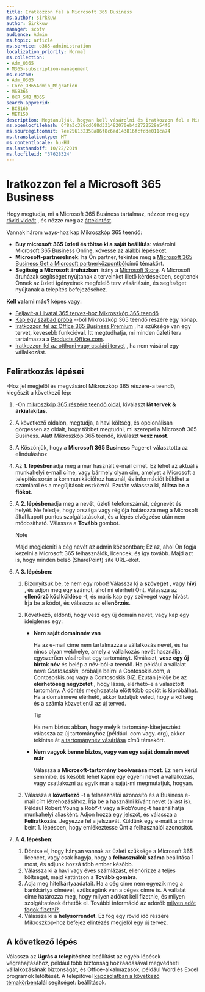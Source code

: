 ```yaml
---
title: Iratkozzon fel a Microsoft 365 Business
ms.author: sirkkuw
author: Sirkkuw
manager: scotv
audience: Admin
ms.topic: article
ms.service: o365-administration
localization_priority: Normal
ms.collection:
- Adm_O365
- M365-subscription-management
ms.custom:
- Adm_O365
- Core_O365Admin_Migration
- MSB365
- OKR_SMB_M365
search.appverid:
- BCS160
- MET150
description: Megtanulják, hogyan kell vásárolni és iratkozzon fel a Microsoft 365 Business.
ms.openlocfilehash: 6f8a3c328cd688d331482070eb4d2722529a54f6
ms.sourcegitcommit: 7ee256132358a86f8c6ad143816fcfdde011ca74
ms.translationtype: MT
ms.contentlocale: hu-HU
ms.lasthandoff: 10/22/2019
ms.locfileid: "37628324"
---
```

# <a name="sign-up-for-microsoft-365-business"></a>Iratkozzon fel a Microsoft 365 Business

Hogy megtudja, mi a Microsoft 365 Business tartalmaz, nézzen meg egy [rövid videót](https://support.office.com/article/901e2522-c2cf-4b8c-894e-f482cda3347a) , és nézze meg az [áttekintést](microsoft-365-business-overview.md). 

Vannak három ways-hoz kap Mikroszkóp 365 teendő:
- **Buy microsoft 365 üzleti és töltse ki a saját beállítás**: vásárolni Microsoft 365 Business Online, [kövesse az alábbi lépéseket](#sign-up-steps).
- **Microsoft-partnereknek**: ha Ön partner, tekintse meg a [Microsoft 365 Business Get a Microsoft partnerközpontból](get-microsoft-365-business.md#get-microsoft-365-business-from-microsoft-partner-center)című témakört.
- **Segítség a Microsoft áruházban**: irány a [Microsoft Store](https://www.microsoft.com/store/locations/find-a-store). A Microsoft áruházak segítséget nyújtanak a terveinket illető kérdésekben, segítenek Önnek az üzleti igényeinek megfelelő terv vásárlásán, és segítséget nyújtanak a telepítés befejezéséhez.

**Kell valami más?** képes vagy:
- [Feljavít-a Hivatal 365 tervez-hoz Mikroszkóp 365 teendő](migrate-to-microsoft-365-business.md)
- [Kap egy szabad próba](https://go.microsoft.com/fwlink/p/?linkid=2102309) --ból Mikroszkóp 365 teendő részére egy hónap.
- [Iratkozzon fel az Office 365 Business Premium](https://go.microsoft.com/fwlink/p/?LinkID=510935) , ha szüksége van egy tervet, kevesebb funkcióval. Itt megtudhatja, mi minden üzleti terv tartalmazza a [Products.Office.com](https://products.office.com/compare-all-microsoft-office-products-4-column?&activetab=tab:primaryr1).
- [Iratkozzon fel az otthoni vagy családi tervet](https://products.office.com/compare-all-microsoft-office-products-4-column?&activetab=tab:primaryr1) , ha nem vásárol egy vállalkozást. 
 

## <a name="sign-up-steps"></a>Feliratkozás lépései

-Hoz jel megjelöl és megvásárol Mikroszkóp 365 részére-a teendő, kiegészít a következő lép:

1. -On [mikroszkóp 365 részére teendő oldal](https://www.microsoft.com/microsoft-365/business), kiválaszt **lát tervek & árkialakítás**. 
2. A következő oldalon, megtudja, a havi költség, és opcionálisan görgessen az oldalt, hogy többet megtudni, mi szerepel a Microsoft 365 Business. Alatt Mikroszkóp 365 teendő, kiválaszt **vesz most**.
3. A Köszönjük, hogy a **Microsoft 365 Business** Page-et választotta az elinduláshoz
4. Az **1. lépésben**adja meg a már használt e-mail címet. Ez lehet az aktuális munkahelyi e-mail címe, vagy bármely olyan cím, amelyet a Microsoft a telepítés során a kommunikációhoz használ, és információt küldhet a számláról és a megújítások eszközről. Ezután válassza ki, **állítsa be a fiókot**.
5. A **2. lépésben**adja meg a nevét, üzleti telefonszámát, cégnevét és helyét. Ne feledje, hogy országa vagy régiója határozza meg a Microsoft által kapott pontos szolgáltatásokat, és a lépés elvégzése után nem módosítható. Válassza a **Tovább** gombot.
    > [!NOTE]
    > Majd megjeleníti a cég nevét az admin központban; Ez az, ahol Ön fogja kezelni a Microsoft 365 felhasználók, licencek, és így tovább. Majd azt is, hogy minden belső (SharePoint) site URL-eket.
6. A **3. lépésben**:

    1. Bizonyítsuk be, te nem egy robot! Válassza ki a **szöveget** , vagy **hívj** , és adjon meg egy számot, ahol mi elérheti Önt. Válassza az **ellenőrző kód küldése** -t, és máris kap egy szöveget vagy hívást. Írja be a kódot, és válassza az **ellenőrzés**.
    2. Következő, eldönti, hogy vesz egy új domain nevet, vagy kap egy ideiglenes egy:

        - **Nem saját domainnév van** 
        
            Ha az e-mail címe nem tartalmazza a vállalkozás nevét, és ha nincs olyan webhelye, amely a vállalkozás nevét használja, egyszerűen vásárolhat egy tartományt. Kiválaszt, **vesz egy új birtok név** és belép a név-ból-a teendő. Ha például a vállalat neve *Contososkis*, próbálja beírni a Contosokis.com, a Contososkis.org vagy a Contososkis.BIZ. Ezután jelölje be az **elérhetõség négyzetet** , hogy lássa, elérhető-e a választott tartomány. A döntés meghozatala előtt több opciót is kipróbálhat. Ha a domainneve elérhető, akkor tudatjuk veled, hogy a költség és a számla közvetlenül az új terved. 
       
            > [!TIP]
            > Ha nem biztos abban, hogy melyik tartomány-kiterjesztést válassza az új tartományhoz (például. com vagy. org), akkor tekintse át [a tartománynév vásárlása](https://docs.microsoft.com/office365/admin/get-help-with-domains/buy-a-domain-name) című témakört.
        
        - **Nem vagyok benne biztos, vagy van egy saját domain nevet már** 
        
             Válassza a **Microsoft-tartomány beolvasása most**. Ez nem kerül semmibe, és később lehet kapni egy egyéni nevet a vállalkozás, vagy csatlakozni az egyik már a saját-mi megmutatjuk, hogyan.

    3. Válassza a **következő** -t a felhasználói azonosító és a Business e-mail cím létrehozásához. Írja be a használni kívánt nevet (aliast is). Például Robert Young a RobY-t vagy a RobYoung-t használhatja munkahelyi aliasként. Adjon hozzá egy jelszót, és válassza a **Feliratkozás**. Jegyezze fel a jelszavát. Küldünk egy e-mailt a címre beírt 1. lépésben, hogy emlékeztesse Önt a felhasználói azonosítót.
7. A **4. lépésben**: 

    1. Döntse el, hogy hányan vannak az üzleti szüksége a Microsoft 365 licencet, vagy csak hagyja, hogy a **felhasználók száma** beállítása 1 most, és adjunk hozzá több ember később. 
    2. Válassza ki a havi vagy éves számlázást, ellenőrizze a teljes költséget, majd kattintson a **Tovább gombra**. 
    3. Adja meg hitelkártyaadatait. Ha a cég címe nem egyezik meg a bankkártya címével, szükségünk van a céges címre is. A vállalat címe határozza meg, hogy milyen adókat kell fizetnie, és milyen szolgáltatások érhetők el. További információ az adóról: [milyen adót fogok fizetni?](https://docs.microsoft.com/office365/admin/subscriptions-and-billing/what-tax-will-i-be-charged).
    4. Válassza ki a **helysorrendet**. Ez fog egy rövid idő részére Mikroszkóp-hoz befejez elintézés megjelöl egy új tervez.

## <a name="whats-next"></a>A következő lépés
Válassza az **Ugrás a telepítéshez** beállítást az egyéb lépések végrehajtásához, például több biztonság hozzáadásával megvédheti vállalkozásának biztonságát, és Office-alkalmazások, például Word és Excel programok letöltését. A telepítővel [kapcsolatban a következő témakörben](set-up.md)talál segítséget: beállítások.

